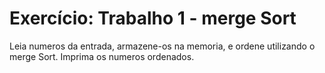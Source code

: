 # Exercício: Trabalho 1 - merge Sort

Leia numeros da entrada, armazene-os na memoria, e ordene utilizando o merge Sort. Imprima os numeros ordenados.